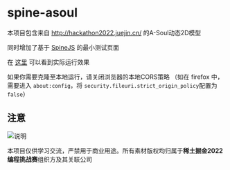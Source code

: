 # spine-asoul

本项目包含来自 http://hackathon2022.juejin.cn/ 的A-Soul动态2D模型

同时增加了基于 [SpineJS](https://github.com/EsotericSoftware/spine-runtimes/tree/4.0/spine-ts) 的最小测试页面

在 [这里](https://as042971.github.io/spine-asoul/) 可以看到实际运行效果

如果你需要克隆至本地运行，请关闭浏览器的本地CORS策略
（如在 firefox 中，需要进入 `about:config`，将 `security.fileuri.strict_origin_policy`配置为`false`）

## 注意

![说明](https://user-images.githubusercontent.com/89232529/163326960-2b82edbb-0d88-4e97-8175-fbf5f7df9009.png)

本项目仅供学习交流，严禁用于商业用途。所有素材版权均归属于**稀土掘金2022编程挑战赛**组织方及其关联公司
